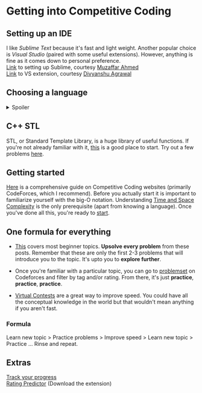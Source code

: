 # Getting into Competitive Coding

## Setting up an IDE
I like *Sublime Text* because it's fast and light weight. Another popular choice is *Visual Studio* (paired with some useful extensions). However, anything is fine as it comes down to personal preference.\
[Link](Setting%20up%20Sublime.md) to setting up Sublime, courtesy [Muzaffar Ahmed](https://github.com/muzaffarahmed75)\
[Link](https://github.com/agrawal-d/competitive-programming-helper/) to VS extension, courtesy [Divyanshu Agrawal](https://github.com/agrawal-d)

## Choosing a language
<details>
  <summary>Spoiler</summary>
 
  It's *C++* and [here's](https://www.codingninjas.com/blog/2018/04/11/the-best-languages-for-competitive-programming) why.\
  **tl;dr**: C++ is the most commmonly used 'fast' language, that also comes with great functionality.
  
  Java is also a popular choice, [however](https://www.quora.com/Why-do-competitive-programmers-prefer-to-use-C++-instead-of-Java-in-the-programming-contests). So if you're not already familiar with C++, it is advised that you switch over; Although you may choose to stick with Java if you feel that it's a better choice. There are infinitely many links on the internet that guide you through the basics of these languages, so none will be mentioned here.
</details>

## C++ STL
STL, or Standard Template Library, is a huge library of useful functions. If you're not already familiar with it, [this](https://www.hackerearth.com/practice/notes/standard-template-library/) is a good place to start. Try out a few problems [here](https://hackerrank.com/domains/cpp/stl).

## Getting started
[Here](CC%20Sites.md) is a comprehensive guide on Competitive Coding websites (primarily CodeForces, which I recommend).
Before you actually start it is important to familiarize yourself with the big-O notation. Understanding [Time and Space Complexity](https://github.com/the-hyp0cr1t3/CC/blob/master/Complexity%20and%20Big-O%20Notation.md) is the only prerequisite (apart from knowing a language). Once you've done all this, you're ready to [start](Hello%20world.md).

## One formula for everything
* [This](https://github.com/the-hyp0cr1t3/CC/tree/master/Topics) covers most beginner topics. **Upsolve every problem** from these posts. Remember that these are only the first 2-3 problems that will introduce you to the topic. It's upto you to **explore further**.

* Once you're familiar with a particular topic, you can go to [problemset](https://codeforces.com/problemset) on Codeforces and filter by tag and/or rating. From there, it's just **practice**, **practice**, **practice**.

* [Virtual Contests](https://codeforces.com/blog/entry/70036) are a great way to improve speed. You could have all the conceptual knowledge in the world but that wouldn't mean anything if you aren't fast.

### Formula
Learn new topic > Practice problems > Improve speed > Learn new topic > Practice ... Rinse and repeat.

## Extras
[Track your progress](https://cfviz.netlify.com/)\
[Rating Predictor](https://cf-predictor-frontend.herokuapp.com/) (Download the extension)
